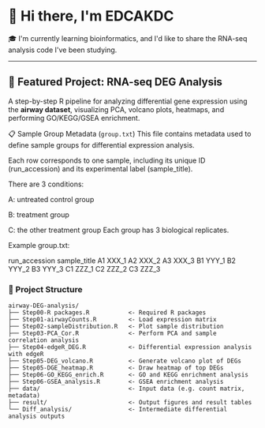 # 👋 Hi there, I'm EDCAKDC

🎓 I'm currently learning bioinformatics, and I'd like to share the RNA-seq analysis code I've been studying.

---

## 🔬 Featured Project: RNA-seq DEG Analysis

A step-by-step R pipeline for analyzing differential gene expression using the **airway dataset**, visualizing PCA, volcano plots, heatmaps, and performing GO/KEGG/GSEA enrichment.

📋 Sample Group Metadata (`group.txt`)
This file contains metadata used to define sample groups for differential expression analysis.

Each row corresponds to one sample, including its unique ID (run_accession) and its experimental label (sample_title).

There are 3 conditions:

A: untreated control group

B: treatment group 

C: the other treatment group 
Each group has 3 biological replicates.

Example group.txt:

run_accession    sample_title
A1              XXX_1
A2              XXX_2
A3              XXX_3
B1              YYY_1
B2              YYY_2
B3              YYY_3
C1              ZZZ_1
C2              ZZZ_2
C3              ZZZ_3

### 📁 Project Structure

```text
airway-DEG-analysis/
├── Step00-R packages.R           <- Required R packages
├── Step01-airwayCounts.R         <- Load expression matrix
├── Step02-sampleDistribution.R   <- Plot sample distribution
├── Step03-PCA_Cor.R              <- Perform PCA and sample correlation analysis
├── Step04-edgeR_DEG.R            <- Differential expression analysis with edgeR
├── Step05-DEG_volcano.R          <- Generate volcano plot of DEGs
├── Step05-DGE_heatmap.R          <- Draw heatmap of top DEGs
├── Step06-GO_KEGG_enrich.R       <- GO and KEGG enrichment analysis
├── Step06-GSEA_analysis.R        <- GSEA enrichment analysis
├── data/                         <- Input data (e.g. count matrix, metadata)
├── result/                       <- Output figures and result tables
└── Diff_analysis/                <- Intermediate differential analysis outputs
